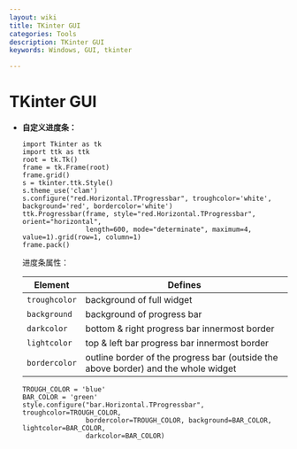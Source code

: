 ```yaml
---
layout: wiki
title: TKinter GUI
categories: Tools
description: TKinter GUI
keywords: Windows, GUI, tkinter

---
```




# TKinter GUI



* **自定义进度条：**

  ```
  import Tkinter as tk
  import ttk as ttk
  root = tk.Tk()
  frame = tk.Frame(root)
  frame.grid()
  s = tkinter.ttk.Style()
  s.theme_use('clam')
  s.configure("red.Horizontal.TProgressbar", troughcolor='white', background='red', bordercolor='white')
  ttk.Progressbar(frame, style="red.Horizontal.TProgressbar", orient="horizontal",
                  length=600, mode="determinate", maximum=4, value=1).grid(row=1, column=1)
  frame.pack()
  ```

  进度条属性：

  | Element       | Defines                                                      |
  | ------------- | ------------------------------------------------------------ |
  | `troughcolor` | background of full widget                                    |
  | `background`  | background of progress bar                                   |
  | `darkcolor`   | bottom & right progress bar innermost border                 |
  | `lightcolor`  | top & left bar progress bar innermost border                 |
  | `bordercolor` | outline border of the progress bar (outside the above border) and the whole widget |

  ```
  TROUGH_COLOR = 'blue'
  BAR_COLOR = 'green'
  style.configure("bar.Horizontal.TProgressbar", troughcolor=TROUGH_COLOR, 
                  bordercolor=TROUGH_COLOR, background=BAR_COLOR, lightcolor=BAR_COLOR, 
                  darkcolor=BAR_COLOR)
  ```

  

